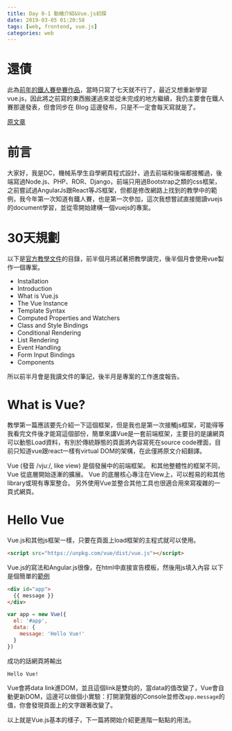 ```yaml
---
title: Day 0-1 動機介紹&Vue.js初探
date: 2019-03-05 01:20:58
tags: [web, frontend, vue.js]
categories: web
---
```


# 還債
此為[前年的鐵人賽參賽作品](https://ithelp.ithome.com.tw/users/20103396/ironman/1030)，當時只寫了七天就不行了，最近又想重新學習 vue.js，因此將之前寫的東西搬運過來並從未完成的地方繼續，我仍主要會在鐵人賽那邊發表，但會同步在 Blog 這邊發布，只是不一定會每天寫就是了。

[原文章](https://ithelp.ithome.com.tw/articles/10184750)

# 前言
大家好，我是DC，機械系學生自學網頁程式設計，過去前端和後端都接觸過，後端寫過Node.js、PHP、ROR、Django，前端只用過Bootstrap之類的css框架，之前嘗試過AngularJs跟React等JS框架，但都是修改網路上找到的教學中的範例，我今年第一次知道有鐵人賽，也是第一次參加，這次我想嘗試直接閱讀vuejs的document學習，並從零開始建構一個vuejs的專案。

# 30天規劃
以下是[官方教學文件](https://vuejs.org/v2/guide/index.html)的目錄，前半個月將試著把教學讀完，後半個月會使用vue製作一個專案。

* Installation
* Introduction
* What is Vue.js
* The Vue Instance
* Template Syntax
* Computed Properties and Watchers
* Class and Style Bindings
* Conditional Rendering
* List Rendering
* Event Handling
* Form Input Bindings
* Components

所以前半月會是我讀文件的筆記，後半月是專案的工作進度報告。

# What is Vue?
教學第一篇應該要先介紹一下這個框架，但是我也是第一次接觸js框架，可能得等我看完文件後才能寫這個部份，簡單來講Vue是一套前端框架，主要目的是讓網頁可以動態Load資料，有別於傳統靜態的頁面將內容寫死在source code裡面，目前只知道vue跟react一樣有virtual DOM的架構，在此僅將原文介紹翻譯。

Vue (發音 /vjuː/, like view) 是個發展中的前端框架。 和其他整體性的框架不同，Vue 從底層開始逐漸的擴展。 Vue 的底層核心專注在View上，可以輕易的和其他library或現有專案整合。 另外使用Vue並整合其他工具也很適合用來寫複雜的一頁式網頁。

# Hello Vue
Vue.js和其他js框架一樣，只要在頁面上load框架的主程式就可以使用。

```html
<script src="https://unpkg.com/vue/dist/vue.js"></script>
```

Vue.js的寫法和Angular.js很像，在html中直接宣告模板，然後用js填入內容
以下是個簡單的[範例](https://jsfiddle.net/chrisvfritz/50wL7mdz/)

```html
<div id="app">
  {{ message }}
</div>
```

```javascript
var app = new Vue({
  el: '#app',
  data: {
    message: 'Hello Vue!'
  }
})
```

成功的話網頁將輸出

```
Hello Vue!
```

Vue會將data link進DOM，並且這個link是雙向的，當data的值改變了，Vue會自動更新DOM，這邊可以做個小實驗：打開瀏覽器的Console並修改`app.message`的值，你會發現頁面上的文字跟著改變了。

以上就是Vue.js基本的樣子，下一篇將開始介紹更進階一點點的用法。
